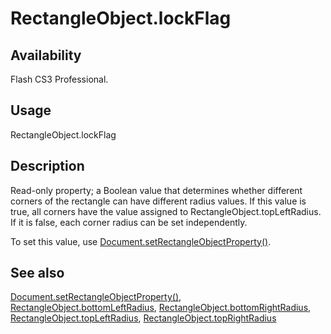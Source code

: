 # RectangleObject.lockFlag

## Availability

Flash CS3 Professional.

## Usage

RectangleObject.lockFlag

## Description

Read-only property; a Boolean value that determines whether different corners of the rectangle can have different radius values. If this value is true, all corners have the value assigned to RectangleObject.topLeftRadius. If it is false, each corner radius can be set independently.

To set this value, use [Document.setRectangleObjectProperty()](../Document_object/Document9643.md).

## See also

[Document.setRectangleObjectProperty()](../Document_object/Document9643.md), [RectangleObject.bottomLeftRadius](../RectangleObject_object/RectangleObject.md), [RectangleObject.bottomRightRadius](../RectangleObject_object/RectangleObject1.md), [RectangleObject.topLeftRadius](../RectangleObject_object/RectangleObject3.md), [RectangleObject.topRightRadius](../RectangleObject_object/RectangleObject4.md)
